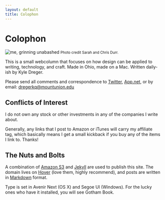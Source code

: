 ```yaml
---
layout: default
title: Colophon
---
```

# Colophon
![me, grinning unabashed]({{site.domain}}/public/cargo/kd.png)
<small>Photo credit Sarah and Chris Durr.</small>

This is a small webcolumn that focuses on how design can be applied to writing, technology, and craft.  Made in Ohio, made on a Mac. Written daily-ish by Kyle Dreger.

Please send all comments and correspondence to [Twitter](http://twitter.com/kyledreger), [App.net](http://alpha.app.net/kyledreger), or by email: <dregerkq@mountunion.edu>

## Conflicts of Interest
I do not own any stock or other investments in any of the companies I write about.

Generally, any links that I post to Amazon or iTunes will carry my affiliate tag, which basically means I get a small kickback if you buy any of the items I link to. Thanks!

## The Nuts and Bolts
A combination of [Amazon S3](http://aws.amazon.com/s3/) and [Jekyll](https://github.com/mojombo/jekyll) are used to publish this site. The domain lives on [Hover](http://hover.com) (love them, highly recommend), and posts are written in [Markdown](http://daringfireball.net/projects/markdown) format.

Type is set in Avenir Next (OS X) and Segoe UI (Windows). For the lucky ones who have it installed, you will see Gotham Book.


